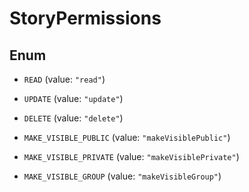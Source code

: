 

# StoryPermissions

## Enum


* `READ` (value: `"read"`)

* `UPDATE` (value: `"update"`)

* `DELETE` (value: `"delete"`)

* `MAKE_VISIBLE_PUBLIC` (value: `"makeVisiblePublic"`)

* `MAKE_VISIBLE_PRIVATE` (value: `"makeVisiblePrivate"`)

* `MAKE_VISIBLE_GROUP` (value: `"makeVisibleGroup"`)



